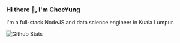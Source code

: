 ### Hi there 👋, I'm CheeYung

I'm a full-stack NodeJS and data science engineer in Kuala Lumpur.

<img align="center" src="https://github-readme-stats.vercel.app/api/top-langs/?username=pehcy&hide=html,css,emacs,Makefile,Shell,Dockerfile%20lisp,go&layout=compact&langs_count=10" alt="Github Stats" />

<!--
**pehcy/pehcy** is a ✨ _special_ ✨ repository because its `README.md` (this file) appears on your GitHub profile.

Here are some ideas to get you started:

- 🔭 I’m currently working on ...
- 🌱 I’m currently learning ...
- 👯 I’m looking to collaborate on ...
- 🤔 I’m looking for help with ...
- 💬 Ask me about ...
- 📫 How to reach me: ...
- 😄 Pronouns: ...
- ⚡ Fun fact: ...
-->
